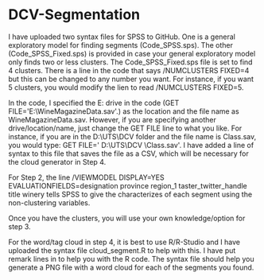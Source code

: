 # DCV-Segmentation

I have uploaded two syntax files for SPSS to GitHub.  One is a general exploratory model for finding segments (Code_SPSS.sps).  The other (Code_SPSS_Fixed.sps) is provided in case your general exploratory model only finds two or less clusters.  The Code_SPSS_Fixed.sps file is set to find 4 clusters.  There is a line in the code that says   /NUMCLUSTERS FIXED=4 but this can be changed to any number you want.  For instance, if you want 5 clusters, you would modify the lien to read   /NUMCLUSTERS FIXED=5.

In the code, I specified the E: drive in the code (GET  FILE='E:\WineMagazineData.sav'.) as the location and the file name as WineMagazineData.sav.  However, if you are specifying another drive/location/name, just change the GET FILE line to what you like.  For instance, if you are in the D:\UTS\DCV folder and the file name is Class.sav, you would type: GET  FILE=' D:\UTS\DCV \Class.sav'.  I have added a line of syntax to this file that saves the file as a CSV, which will be necessary for the cloud generator in Step 4.

For Step 2, the line   /VIEWMODEL DISPLAY=YES EVALUATIONFIELDS=designation province region_1 taster_twitter_handle title  winery tells SPSS to give the characterizes of each segment using the non-clustering variables.
 
Once you have the clusters, you will use your own knowledge/option for step 3.  

For the word/tag cloud in step 4, it is best to use R/R-Studio and I have uploaded the syntax file cloud_segment.R to help with this.  I have put remark lines in to help you with the R code.  The syntax file should help you generate a PNG file with a word cloud for each of the segments you found.

